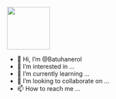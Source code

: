 <a href="URL_REDIRECT" target="blank"><img align="center" src="[URL_TO_YOUR_IMAGE](https://media-exp1.licdn.com/dms/image/C4E16AQG3k8srNuTU2Q/profile-displaybackgroundimage-shrink_350_1400/0/1648991406954?e=1675296000&v=beta&t=8r0qUXP0wL9Vwcol2eZsbYZEa1oplvXjipElWOOpMp8)" height="100" /></a>




- 👋 Hi, I’m @Batuhanerol
- 👀 I’m interested in ...
- 🌱 I’m currently learning ...
- 💞️ I’m looking to collaborate on ...
- 📫 How to reach me ...

<!---
Batuhanerol/Batuhanerol is a ✨ special ✨ repository because its `README.md` (this file) appears on your GitHub profile.
You can click the Preview link to take a look at your changes.
--->
